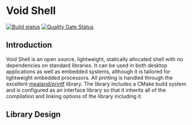 # Void Shell

[![Build status](https://badge.buildkite.com/8d52f60b475beb11840952302942d35d29674347a54537bc28.svg)](https://buildkite.com/voidstar-solutions/void-shell)
[![Quality Gate Status](https://sonarcloud.io/api/project_badges/measure?project=void_shell&metric=alert_status)](https://sonarcloud.io/dashboard?id=void_shell)

## Introduction

Void Shell is an open source, lightweight, statically allocated shell with no dependencies on standard libraries.  It can be used in both desktop applications as well as embedded systems, although it is tailored for lightweight embedded processors.  All printing is handled through the excellent [mpaland/printf](https://github.com/mpaland/printf) library.  The library includes a CMake build system and is configured as an interface library so that it inherits all of the compilation and linking options of the library including it.

## Library Design

